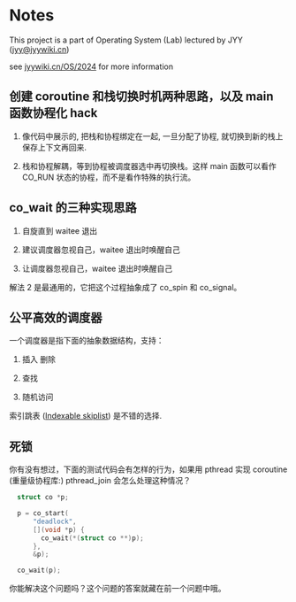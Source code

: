 # Notes

This project is a part of Operating System (Lab) lectured by JYY (jyy@jyywiki.cn)

see [jyywiki.cn/OS/2024](https://jyywiki.cn/OS/2024) for more information

## 创建 coroutine 和栈切换时机两种思路，以及 main 函数协程化 hack

1. 像代码中展示的, 把栈和协程绑定在一起, 一旦分配了协程,
就切换到新的栈上保存上下文再回来.

2. 栈和协程解耦，等到协程被调度器选中再切换栈。这样 main 函数可以看作
CO\_RUN 状态的协程，而不是看作特殊的执行流。

## co\_wait 的三种实现思路

1. 自旋直到 waitee 退出

2. 建议调度器忽视自己，waitee 退出时唤醒自己

3. 让调度器忽视自己，waitee 退出时唤醒自己

解法 2 是最通用的，它把这个过程抽象成了 co\_spin 和 co\_signal。

## 公平高效的调度器

一个调度器是指下面的抽象数据结构，支持：

1. 插入 删除

2. 查找

3. 随机访问

索引跳表 ([Indexable skiplist](https://en.wikipedia.org/wiki/Skip_list#Indexable_skiplist)) 是不错的选择.

## 死锁

你有没有想过，下面的测试代码会有怎样的行为，如果用 pthread 实现 coroutine (重量级协程库:)
pthread\_join 会怎么处理这种情况？

```cpp
  struct co *p;

  p = co_start(
      "deadlock",
      [](void *p) {
        co_wait(*(struct co **)p);
      },
      &p);

  co_wait(p);
```

你能解决这个问题吗？这个问题的答案就藏在前一个问题中哦。
